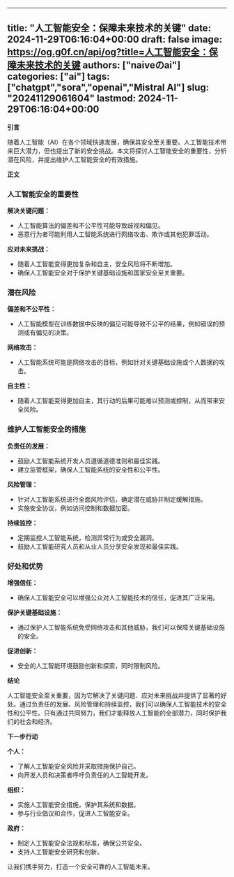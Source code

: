 
---
title: "人工智能安全：保障未来技术的关键"
date: 2024-11-29T06:16:04+00:00
draft: false
image: https://og.g0f.cn/api/og?title=人工智能安全：保障未来技术的关键
authors: ["naiveのai"]
categories: ["ai"]
tags: ["chatgpt","sora","openai","Mistral AI"]
slug: "20241129061604"
lastmod: 2024-11-29T06:16:04+00:00
---
**引言**

随着人工智能（AI）在各个领域快速发展，确保其安全至关重要。人工智能技术带来巨大潜力，但也提出了新的安全挑战。本文将探讨人工智能安全的重要性，分析潜在风险，并提出维护人工智能安全的有效措施。

**正文**

### 人工智能安全的重要性

**解决关键问题：**
- 人工智能算法的偏差和不公平性可能导致歧视和偏见。
- 恶意行为者可能利用人工智能系统进行网络攻击、欺诈或其他犯罪活动。

**应对未来挑战：**
- 随着人工智能变得更加复杂和自主，安全风险将不断增加。
- 确保人工智能安全对于保护关键基础设施和国家安全至关重要。

### 潜在风险

**偏差和不公平性：**
- 人工智能模型在训练数据中反映的偏见可能导致不公平的结果，例如错误的预测或有偏见的决策。

**网络攻击：**
- 人工智能系统可能是网络攻击的目标，例如针对关键基础设施或个人数据的攻击。

**自主性：**
- 随着人工智能变得更加自主，其行动的后果可能难以预测或控制，从而带来安全风险。

### 维护人工智能安全的措施

**负责任的发展：**
- 鼓励人工智能系统开发人员遵循道德准则和最佳实践。
- 建立监管框架，确保人工智能系统的安全性和公平性。

**风险管理：**
- 针对人工智能系统进行全面风险评估，确定潜在威胁并制定缓解措施。
- 实施安全协议，例如访问控制和数据加密。

**持续监控：**
- 定期监控人工智能系统，检测异常行为或安全漏洞。
- 鼓励人工智能研究人员和从业人员分享安全发现和最佳实践。

### 好处和优势

**增强信任：**
- 确保人工智能安全可以增强公众对人工智能技术的信任，促进其广泛采用。

**保护关键基础设施：**
- 通过保护人工智能系统免受网络攻击和其他威胁，我们可以保障关键基础设施的安全。

**促进创新：**
- 安全的人工智能环境鼓励创新和探索，同时限制风险。

**结论**

人工智能安全至关重要，因为它解决了关键问题、应对未来挑战并提供了显著的好处。通过负责任的发展、风险管理和持续监控，我们可以确保人工智能技术的安全性和公平性。只有通过共同努力，我们才能释放人工智能的全部潜力，同时保护我们的社会和经济。

**下一步行动**

**个人：**
- 了解人工智能安全风险并采取措施保护自己。
- 向开发人员和决策者呼吁负责任的人工智能开发。

**组织：**
- 实施人工智能安全措施，保护其系统和数据。
- 参与行业倡议和合作，促进人工智能安全。

**政府：**
- 制定人工智能安全法规和标准，确保公共安全。
- 支持人工智能安全研究和创新。

让我们携手努力，打造一个安全可靠的人工智能未来。